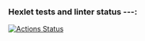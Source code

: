 ### Hexlet tests and linter status ---:
[![Actions Status](https://github.com/qwelp/php-project-lvl3/workflows/hexlet-check/badge.svg)](https://github.com/qwelp/php-project-lvl3/actions)